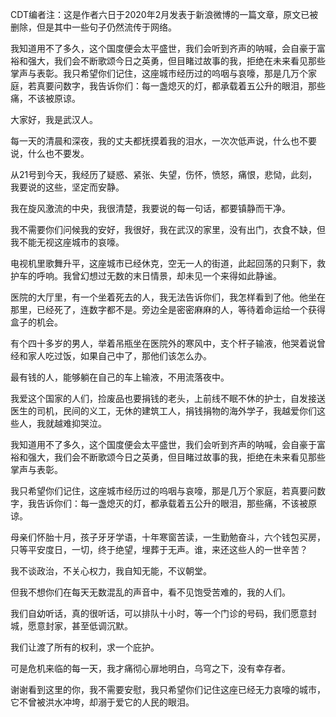 CDT编者注：这是作者六日于2020年2月发表于新浪微博的一篇文章，原文已被删除，但是其中一些句子仍然流传于网络。

我知道用不了多久，这个国度便会太平盛世，我们会听到齐声的呐喊，会自豪于富裕和强大，我们会不断歌颂今日之英勇，但目睹过故事的我，拒绝在未来看见那些掌声与表彰。我只希望你们记住，这座城市经历过的呜咽与哀嚎，那是几万个家庭，若真要问数字，我告诉你们：每一盏熄灭的灯，都承载着五公升的眼泪，那些痛，不该被原谅。

大家好，我是武汉人。

每一天的清晨和深夜，我的丈夫都抚摸着我的泪水，一次次低声说，什么也不要说，什么也不要发。

从21号到今天，我经历了疑惑、紧张、失望，伤怀，愤怒，痛恨，悲恸，此刻，我要说的这些，坚定而安静。

我在旋风激流的中央，我很清楚，我要说的每一句话，都要镇静而干净。

我不需要你们问候我的安好，我很好，我在武汉的家里，没有出门，衣食不缺，但我不能无视这座城市的哀嚎。

电视机里歌舞升平，这座城市已经休克，空无一人的街道，此起回荡的只剩下，救护车的呼响。我曾幻想过无数的末日情景，却未见一个来得如此静谧。

医院的大厅里，有一个坐着死去的人，我无法告诉你们，我怎样看到了他。他坐在那里，已经死了，连数字都不是。旁边全是密密麻麻的人，等待着命运给一个获得盒子的机会。

有个四十多岁的男人，举着吊瓶坐在医院外的寒风中，支个杆子输液，他哭着说曾经和家人吃过饭，如果自己中了，那他们该怎么办。

最有钱的人，能够躺在自己的车上输液，不用流落夜中。

我爱这个国家的人们，捡废品也要捐钱的老头，上前线不眠不休的护士，自发接送医生的司机，民间的义工，无休的建筑工人，捐钱捐物的海外学子，我越爱你们这些人，我就越难抑哭泣。

我知道用不了多久，这个国度便会太平盛世，我们会听到齐声的呐喊，会自豪于富裕和强大，我们会不断歌颂今日之英勇，但目睹过故事的我，拒绝在未来看见那些掌声与表彰。

我只希望你们记住，这座城市经历过的呜咽与哀嚎，那是几万个家庭，若真要问数字，我告诉你们：每一盏熄灭的灯，都承载着五公升的眼泪，那些痛，不该被原谅。

母亲们怀胎十月，孩子牙牙学语，十年寒窗苦读，一生勤勉奋斗，六个钱包买房，只等平安度日，一切，终于绝望，埋葬于无声。谁，来还这些人的一世辛苦？

我不谈政治，不关心权力，我自知无能，不议朝堂。

但我不想你们在每天无数混乱的声音中，看不见饱受苦难的，我的人们。

我们自幼听话，真的很听话，可以排队十小时，等一个门诊的号码，我们愿意封城，愿意封家，甚至低调沉默。

我们让渡了所有的权利，求一个庇护。

可是危机来临的每一天，我才痛彻心扉地明白，乌穹之下，没有幸存者。

谢谢看到这里的你，我不需要安慰，我只希望你们记住这座已经无力哀嚎的城市，它不曾被洪水冲垮，却溺于爱它的人民的眼泪。


